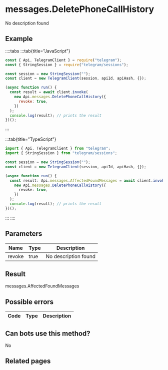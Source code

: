 # messages.DeletePhoneCallHistory

No description found

## Example

::::tabs
:::tab{title="JavaScript"}

```js
const { Api, TelegramClient } = require("telegram");
const { StringSession } = require("telegram/sessions");

const session = new StringSession("");
const client = new TelegramClient(session, apiId, apiHash, {});

(async function run() {
  const result = await client.invoke(
    new Api.messages.DeletePhoneCallHistory({
      revoke: true,
    })
  );
  console.log(result); // prints the result
})();
```

:::

:::tab{title="TypeScript"}

```ts
import { Api, TelegramClient } from "telegram";
import { StringSession } from "telegram/sessions";

const session = new StringSession("");
const client = new TelegramClient(session, apiId, apiHash, {});

(async function run() {
  const result: Api.messages.AffectedFoundMessages = await client.invoke(
    new Api.messages.DeletePhoneCallHistory({
      revoke: true,
    })
  );
  console.log(result); // prints the result
})();
```

:::
::::

## Parameters

|  Name  | Type | Description          |
| :----: | ---- | -------------------- |
| revoke | true | No description found |

## Result

messages.AffectedFoundMessages

## Possible errors

| Code | Type | Description |
| :--: | ---- | ----------- |

## Can bots use this method?

No

## Related pages

